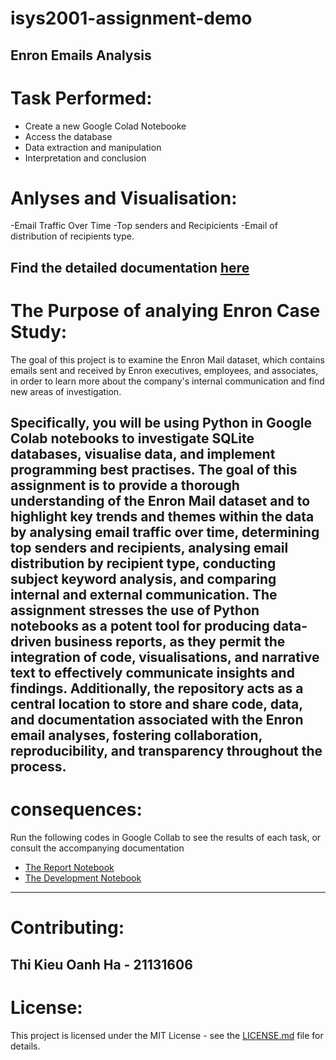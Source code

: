 # isys2001-assignment-demo
Enron Emails Analysis
----------------------------------------------------------------------
# Task Performed:
- Create a new Google Colad Notebooke
- Access the database
- Data extraction and manipulation
- Interpretation and conclusion

# Anlyses and Visualisation:
-Email Traffic Over Time
-Top senders and Recipicients
-Email of distribution of recipients type.

Find the detailed documentation [here](https://colab.research.google.com/github/LouranHa/isys2001-assignment-demo/blob/main/THE_REPORT_NOTEBOOK_(completed)_.ipynb#scrollTo=tawIOto-daU2)
----------------------------------------------------------------------
# The Purpose of analying Enron Case Study:
The goal of this project is to examine the Enron Mail dataset, which contains emails sent and received by Enron executives, employees, and associates, in order to learn more about the company's internal communication and find new areas of investigation.

Specifically, you will be using Python in Google Colab notebooks to investigate SQLite databases, visualise data, and implement programming best practises. The goal of this assignment is to provide a thorough understanding of the Enron Mail dataset and to highlight key trends and themes within the data by analysing email traffic over time, determining top senders and recipients, analysing email distribution by recipient type, conducting subject keyword analysis, and comparing internal and external communication. The assignment stresses the use of Python notebooks as a potent tool for producing data-driven business reports, as they permit the integration of code, visualisations, and narrative text to effectively communicate insights and findings. Additionally, the repository acts as a central location to store and share code, data, and documentation associated with the Enron email analyses, fostering collaboration, reproducibility, and transparency throughout the process.
-----------------------------------------------------------------------
# consequences:
Run the following codes in Google Collab to see the results of each task, or consult the accompanying documentation
- [The Report Notebook](THE_REPORT_NOTEBOOK_(completed)_.ipynb)
- [The Development Notebook](notebook_1.ipynb)
------------------------------------------------------------------------
# Contributing:
Thi Kieu Oanh Ha - 21131606
--------------------------------------------------------------------------
# License:
This project is licensed under the MIT License - see the [LICENSE.md](LICENSE.md) file for details.
